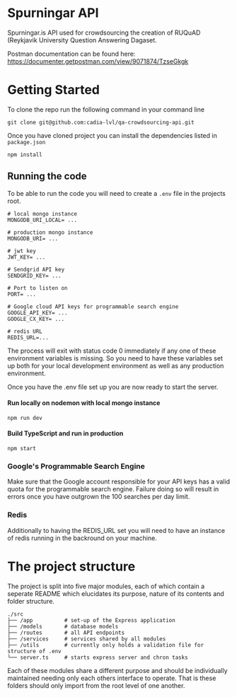 # Spurningar API

Spurningar.is API used for crowdsourcing the creation of RUQuAD (Reykjavik University Question Answering Dagaset.

Postman documentation can be found here: https://documenter.getpostman.com/view/9071874/TzseGkgk

# Getting Started

To clone the repo run the following command in your command line

```
git clone git@github.com:cadia-lvl/qa-crowdsourcing-api.git
```

Once you have cloned project you can install the dependencies listed in `package.json`

```
npm install
```

## Running the code

To be able to run the code you will need to create a `.env` file in the projects root.

```
# local mongo instance
MONGODB_URI_LOCAL= ...

# production mongo instance
MONGODB_URI= ...

# jwt key
JWT_KEY= ...

# Sendgrid API key
SENDGRID_KEY= ...

# Port to listen on
PORT= ...

# Google cloud API keys for programmable search engine
GOOGLE_API_KEY= ...
GOOGLE_CX_KEY= ...

# redis URL
REDIS_URL=...
```

The process will exit with status code 0 immediately if any one of these environment variables is missing. So you need to have these variables set up both for your local development environment as well as any production environment.

Once you have the .env file set up you are now ready to start the server.

#### Run locally on nodemon with local mongo instance

```
npm run dev
```

#### Build TypeScript and run in production

```
npm start
```

### Google's Programmable Search Engine

Make sure that the Google account responsible for your API keys has a valid quota for the programmable search engine. Failure doing so will result in errors once you have outgrown the 100 searches per day limit.

### Redis

Additionally to having the REDIS_URL set you will need to have an instance of redis running in the backround on your machine.

# The project structure

The project is split into five major modules, each of which contain a seperate README which elucidates its purpose, nature of its contents and folder structure.

    ./src
    ├── /app          # set-up of the Express application
    ├── /models       # database models
    ├── /routes       # all API endpoints
    ├── /services     # services shared by all modules
    ├── /utils        # currently only holds a validation file for structure of .env
    └── server.ts     # starts express server and chron tasks

Each of these modules share a different purpose and should be individually maintained needing only each others interface to operate. That is these folders should only import from the root level of one another.
